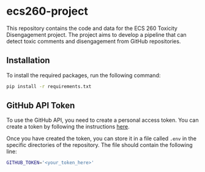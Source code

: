 # ecs260-project

This repository contains the code and data for the ECS 260 Toxicity Disengagement project. The project aims to develop a pipeline that can detect toxic comments and disengagement from GitHub repositories.

## Installation

To install the required packages, run the following command:

```bash
pip install -r requirements.txt
```

## GitHub API Token

To use the GitHub API, you need to create a personal access token. You can create a token by following the instructions [here](https://docs.github.com/en/github/authenticating-to-github/creating-a-personal-access-token).

Once you have created the token, you can store it in a file called `.env` in the specific directories of the repository. The file should contain the following line:

```bash
GITHUB_TOKEN='<your_token_here>'
```
